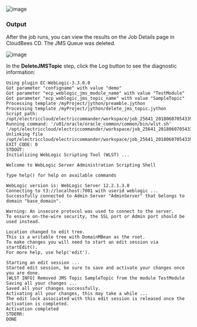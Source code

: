 
![image](images/DeleteJMSTopic/Form.png)


### Output

After the job runs, you can view the results on the Job Details page in CloudBees CD. The JMS Queue was deleted.


![image](images/DeleteJMSTopic/Summary.png)


In the **DeleteJMSTopic** step, click the Log button to see the diagnostic information:

    Using plugin EC-WebLogic-3.3.0.0
    Got parameter "configname" with value "demo"
    Got parameter "ecp_weblogic_jms_module_name" with value "TestModule"
    Got parameter "ecp_weblogic_jms_topic_name" with value "SampleTopic"
    Processing template /myProject/jython/preamble.jython
    Processing template /myProject/jython/delete_jms_topic.jython
    Script path: /opt/electriccloud/electriccommander/workspace/job_25641_20180607054339/exec_788152218826341.jython
    Running command: '/u01/oracle/oracle_common/common/bin/wlst.sh' '/opt/electriccloud/electriccommander/workspace/job_25641_20180607054339/exec_788152218826341.jython'
    Unlinking file /opt/electriccloud/electriccommander/workspace/job_25641_20180607054339/exec_788152218826341.jython
    EXIT_CODE: 0
    STDOUT:
    Initializing WebLogic Scripting Tool (WLST) ...

    Welcome to WebLogic Server Administration Scripting Shell

    Type help() for help on available commands

    WebLogic version is: WebLogic Server 12.2.1.3.0
    Connecting to t3://localhost:7001 with userid weblogic ...
    Successfully connected to Admin Server "AdminServer" that belongs to domain "base_domain".

    Warning: An insecure protocol was used to connect to the server.
    To ensure on-the-wire security, the SSL port or Admin port should be used instead.

    Location changed to edit tree.
    This is a writable tree with DomainMBean as the root.
    To make changes you will need to start an edit session via startEdit().
    For more help, use help('edit').

    Starting an edit session ...
    Started edit session, be sure to save and activate your changes once you are done.
    [WLST INFO] Removed JMS Topic SampleTopic from the module TestModule
    Saving all your changes ...
    Saved all your changes successfully.
    Activating all your changes, this may take a while ...
    The edit lock associated with this edit session is released once the activation is completed.
    Activation completed
    STDERR:
    DONE
